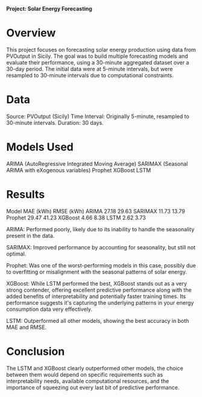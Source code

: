 **Project: Solar Energy Forecasting**
# Overview
This project focuses on forecasting solar energy production using data from PVOutput in Sicily. The goal was to build multiple forecasting models and evaluate their performance, using a 30-minute aggregated dataset over a 30-day period. The initial data were at 5-minute intervals, but were resampled to 30-minute intervals due to computational constraints.

# Data

Source: PVOutput (Sicily)
Time Interval: Originally 5-minute, resampled to 30-minute intervals.
Duration: 30 days.

# Models Used

ARIMA (AutoRegressive Integrated Moving Average)
SARIMAX (Seasonal ARIMA with eXogenous variables)
Prophet
XGBoost
LSTM

# Results

Model	MAE (kWh)	RMSE (kWh)
ARIMA	27.18	29.63
SARIMAX	11.73	13.79
Prophet	29.47	41.23
XGBoost	4.66	8.38
LSTM  2.62  3.73

ARIMA: Performed poorly, likely due to its inability to handle the seasonality present in the data.

SARIMAX: Improved performance by accounting for seasonality, but still not optimal.

Prophet: Was one of the worst-performing models in this case, possibly due to overfitting or misalignment with the seasonal patterns of solar energy.

XGBoost: While LSTM performed the best, XGBoost stands out as a very strong contender, offering excellent predictive performance along with the added benefits of interpretability and potentially faster training times. Its performance suggests it's capturing the underlying patterns in your energy consumption data very effectively.

LSTM: Outperformed all other models, showing the best accuracy in both MAE and RMSE.

# Conclusion
The LSTM and XGBoost clearly outperformed other models, the choice between them would depend on specific requirements such as interpretability needs, available computational resources, and the importance of squeezing out every last bit of predictive performance.
